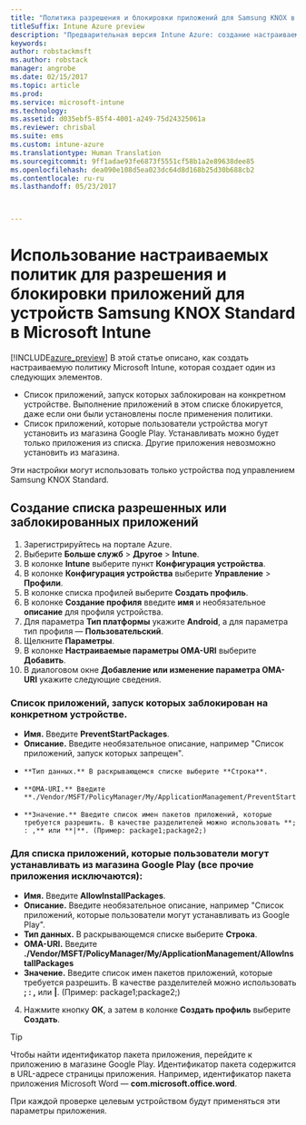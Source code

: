 ```yaml
---
title: "Политика разрешения и блокировки приложений для Samsung KNOX в Intune"
titleSuffix: Intune Azure preview
description: "Предварительная версия Intune Azure: создание настраиваемых профилей для разрешения и блокировки приложений для устройств Samsung KNOX Standard."
keywords: 
author: robstackmsft
ms.author: robstack
manager: angrobe
ms.date: 02/15/2017
ms.topic: article
ms.prod: 
ms.service: microsoft-intune
ms.technology: 
ms.assetid: d035ebf5-85f4-4001-a249-75d24325061a
ms.reviewer: chrisbal
ms.suite: ems
ms.custom: intune-azure
ms.translationtype: Human Translation
ms.sourcegitcommit: 9ff1adae93fe6873f5551cf58b1a2e89638dee85
ms.openlocfilehash: dea090e108d5ea023dc64d8d168b25d30b688cb2
ms.contentlocale: ru-ru
ms.lasthandoff: 05/23/2017



---
```

# <a name="use-custom-policies-to-allow-and-block-apps-for-samsung-knox-standard-devices-in-microsoft-intune"></a>Использование настраиваемых политик для разрешения и блокировки приложений для устройств Samsung KNOX Standard в Microsoft Intune
[!INCLUDE[azure_preview](./includes/azure_preview.md)] В этой статье описано, как создать настраиваемую политику Microsoft Intune, которая создает один из следующих элементов.

- Список приложений, запуск которых заблокирован на конкретном устройстве. Выполнение приложений в этом списке блокируется, даже если они были установлены после применения политики.
- Список приложений, которые пользователи устройства могут установить из магазина Google Play. Устанавливать можно будет только приложения из списка. Другие приложения невозможно установить из магазина.

Эти настройки могут использовать только устройства под управлением Samsung KNOX Standard.

## <a name="create-an-allowed-or-blocked-app-list"></a>Создание списка разрешенных или заблокированных приложений

1. Зарегистрируйтесь на портале Azure.
2. Выберите **Больше служб** > **Другое** > **Intune**.
3. В колонке **Intune** выберите пункт **Конфигурация устройства**.
2. В колонке **Конфигурация устройства** выберите **Управление** > **Профили**.
2. В колонке списка профилей выберите **Создать профиль**.
3. В колонке **Создание профиля** введите **имя** и необязательное **описание** для профиля устройства.
2. Для параметра **Тип платформы** укажите **Android**, а для параметра тип профиля — **Пользовательский**.
3. Щелкните **Параметры**.
3. В колонке **Настраиваемые параметры OMA-URI** выберите **Добавить**.
4. В диалоговом окне **Добавление или изменение параметра OMA-URI** укажите следующие сведения.

### <a name="for-a-list-of-apps-that-are-blocked-from-running-on-the-device"></a>Список приложений, запуск которых заблокирован на конкретном устройстве.

- **Имя.** Введите **PreventStartPackages**.
- **Описание.** Введите необязательное описание, например "Список приложений, запуск которых запрещен".
-     **Тип данных.** В раскрывающемся списке выберите **Строка**.
-     **OMA-URI.** Введите **./Vendor/MSFT/PolicyManager/My/ApplicationManagement/PreventStartPackages**
-     **Значение.** Введите список имен пакетов приложений, которые требуется разрешить. В качестве разделителей можно использовать **; : ,** или **|**. (Пример: package1;package2;)

### <a name="for-a-list-of-apps-that-users-are-allowed-to-install-from-the-google-play-store-while-excluding-all-other-apps"></a>Для списка приложений, которые пользователи могут устанавливать из магазина Google Play (все прочие приложения исключаются):
- **Имя.** Введите **AllowInstallPackages**.
- **Описание.** Введите необязательное описание, например "Список приложений, которые пользователи могут устанавливать из Google Play".
- **Тип данных.** В раскрывающемся списке выберите **Строка**.
- **OMA-URI.** Введите **./Vendor/MSFT/PolicyManager/My/ApplicationManagement/AllowInstallPackages**
- **Значение.** Введите список имен пакетов приложений, которые требуется разрешить. В качестве разделителей можно использовать **; : ,** или **|**. (Пример: package1;package2;)

4. Нажмите кнопку **ОК**, а затем в колонке **Создать профиль** выберите **Создать**.

>[!TIP]
> Чтобы найти идентификатор пакета приложения, перейдите к приложению в магазине Google Play. Идентификатор пакета содержится в URL-адресе страницы приложения. Например, идентификатор пакета приложения Microsoft Word — **com.microsoft.office.word**.

При каждой проверке целевым устройством будут применяться эти параметры приложения.


<!---## Assign the custom profile--->

